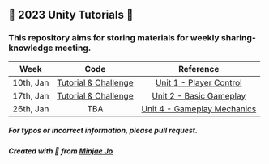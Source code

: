 ## 👾 2023 Unity Tutorials 👾
### This repository aims for storing materials for weekly sharing-knowledge meeting.


|Week|Code|Reference|
|:---:|:---:|:---:|
|10th, Jan|[Tutorial & Challenge](https://github.com/minjaeingithub/2023_Unity_Tutorials/tree/main/Week%201/Scripts)|[Unit 1 - Player Control](https://learn.unity.com/project/unit-1-driving-simulation?uv=2018.4)|
|17th, Jan|[Tutorial & Challenge](https://github.com/minjaeingithub/2023_Unity_Tutorials/tree/main/Week%202/Scripts)|[Unit 2 - Basic Gameplay](https://learn.unity.com/project/unit-2-basic-gameplay?uv=2018.4&courseId=5cf96c41edbc2a2ca6e8810f)|
|26th, Jan|TBA|[Unit 4 - Gameplay Mechanics](https://learn.unity.com/project/unit-4-gameplay-mechanics?uv=2018.4&courseId=5cf96c41edbc2a2ca6e8810f)|

##### For typos or incorrect information, please pull request.
##### Created with 💜 from [Minjae Jo](https://github.com/minjaeingithub)
